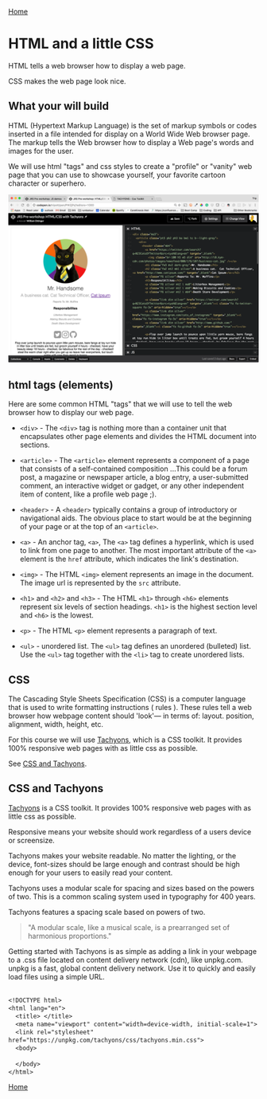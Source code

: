 [Home](/)

# HTML and a little CSS

HTML tells a web browser how to display a web page.

CSS makes the web page look nice.

## What your will build

HTML (Hypertext Markup Language) is the set of markup symbols or codes inserted in a file intended for display on a World Wide Web browser page. The markup tells the Web browser how to display a Web page's words and images for the user.

We will use html "tags" and css styles to create a "profile" or "vanity" web page that you can use to showcase yourself, your favorite cartoon character or superhero.

![Profile Web Page](/assets/img/profile-web-page-mr-handsome.png)

## html tags (elements)

Here are some common HTML "tags" that we will use to tell the web browser how to display our web page.

- `<div>`  - The `<div>` tag is nothing more than a container unit that encapsulates other page elements and divides the HTML document into sections.

- `<article>`  - The `<article>` element represents a component of a page that consists of a self-contained composition ...This could be a forum post, a magazine or newspaper article, a blog entry, a user-submitted comment, an interactive widget or gadget, or any other independent item of content, like  a profile web page ;).

- `<header>` - A `<header>` typically contains a group of introductory or navigational aids. The obvious place to start would be at the beginning of your page or at the top of an `<article>`.

- `<a>` - An anchor tag, `<a>`,  The `<a>` tag defines a hyperlink, which is used to link from one page to another. The most important attribute of the `<a>` element is the `href` attribute, which indicates the link's destination.

- `<img>` - The HTML `<img>` element represents an image in the document.  The image url is represented by the `src` attribute.

- `<h1>` and `<h2>` and `<h3>` - The HTML `<h1>` through `<h6>` elements represent six levels of section headings. `<h1>` is the highest section level and `<h6>` is the lowest.

- `<p>` - The HTML `<p>` element represents a paragraph of text.

- `<ul>` - unordered list.  The `<ul>` tag defines an unordered (bulleted) list. Use the `<ul>` tag together with the `<li>` tag to create unordered lists.

## CSS

The Cascading Style Sheets Specification (CSS) is a computer language that is used to write formatting instructions ( rules ). These rules tell a web browser how webpage content should 'look'— in terms of: layout. position, alignment, width, height, etc.

For this course we will use [Tachyons](http://tachyons.io/), which is a CSS toolkit.  It provides 100% responsive web pages with as little css as possible.  

See [CSS and Tachyons](/css-and-tachyons).

## CSS and Tachyons

[Tachyons](http://tachyons.io/) is a CSS toolkit.  It provides 100% responsive web pages with as little css as possible.  

Responsive means your website should work regardless of a users device or screensize.

Tachyons makes your website readable.  No matter the lighting, or the device, font-sizes should be large enough and contrast should be high enough for your users to easily read your content.

Tachyons uses a modular scale for spacing and sizes based on the powers of two. This is a common scaling system used in typography for 400 years.  

Tachyons features a spacing scale based on powers of two.


> "A modular scale, like a musical scale, is a prearranged set of harmonious proportions."

Getting started with Tachyons is as simple as adding a link in your webpage to a .css file located on content delivery network (cdn), like unpkg.com.  unpkg is a fast, global content delivery network. Use it to quickly and easily load files using a simple URL.

```

<!DOCTYPE html>
<html lang="en">
  <title> </title>
  <meta name="viewport" content="width=device-width, initial-scale=1">
  <link rel="stylesheet" href="https://unpkg.com/tachyons/css/tachyons.min.css">
  <body>

  </body>
</html>

```


[Home](/)
